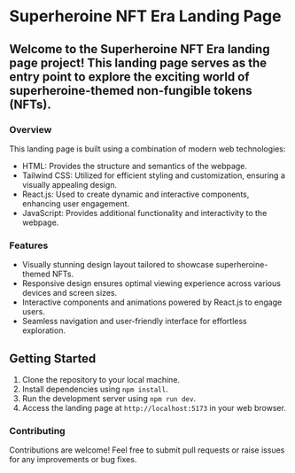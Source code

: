 # Superheroine NFT Era Landing Page

## Welcome to the Superheroine NFT Era landing page project! This landing page serves as the entry point to explore the exciting world of superheroine-themed non-fungible tokens (NFTs).

### Overview

This landing page is built using a combination of modern web technologies:

- HTML: Provides the structure and semantics of the webpage.
- Tailwind CSS: Utilized for efficient styling and customization, ensuring a visually appealing design.
- React.js: Used to create dynamic and interactive components, enhancing user engagement.
- JavaScript: Provides additional functionality and interactivity to the webpage.

### Features

- Visually stunning design layout tailored to showcase superheroine-themed NFTs.
- Responsive design ensures optimal viewing experience across various devices and screen sizes.
- Interactive components and animations powered by React.js to engage users.
- Seamless navigation and user-friendly interface for effortless exploration.

## Getting Started

1. Clone the repository to your local machine.
2. Install dependencies using `npm install`.
3. Run the development server using `npm run dev`.
4. Access the landing page at `http://localhost:5173` in your web browser.

### Contributing

Contributions are welcome! Feel free to submit pull requests or raise issues for any improvements or bug fixes.
